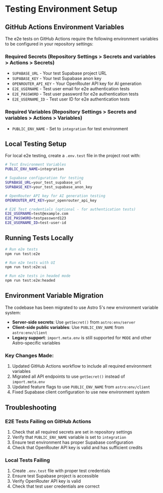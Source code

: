 # Testing Environment Setup

## GitHub Actions Environment Variables

The e2e tests on GitHub Actions require the following environment variables to be configured in your repository settings:

### Required Secrets (Repository Settings > Secrets and variables > Actions > Secrets)
- `SUPABASE_URL` - Your test Supabase project URL
- `SUPABASE_KEY` - Your test Supabase anon key
- `OPENROUTER_API_KEY` - Your OpenRouter API key for AI generation
- `E2E_USERNAME` - Test user email for e2e authentication tests
- `E2E_PASSWORD` - Test user password for e2e authentication tests
- `E2E_USERNAME_ID` - Test user ID for e2e authentication tests

### Required Variables (Repository Settings > Secrets and variables > Actions > Variables)
- `PUBLIC_ENV_NAME` - Set to `integration` for test environment

## Local Testing Setup

For local e2e testing, create a `.env.test` file in the project root with:

```bash
# Test Environment Variables
PUBLIC_ENV_NAME=integration

# Supabase configuration for testing
SUPABASE_URL=your_test_supabase_url
SUPABASE_KEY=your_test_supabase_anon_key

# OpenRouter API key for AI generation testing
OPENROUTER_API_KEY=your_openrouter_api_key

# E2E Test credentials (optional - for authentication tests)
E2E_USERNAME=test@example.com
E2E_PASSWORD=testpassword123
E2E_USERNAME_ID=test-user-id
```

## Running Tests Locally

```bash
# Run e2e tests
npm run test:e2e

# Run e2e tests with UI
npm run test:e2e:ui

# Run e2e tests in headed mode
npm run test:e2e:headed
```

## Environment Variable Migration

The codebase has been migrated to use Astro 5's new environment variable system:

- **Server-side secrets**: Use `getSecret()` from `astro:env/server`
- **Client-side public variables**: Use `PUBLIC_ENV_NAME` from `astro:env/client`
- **Legacy support**: `import.meta.env` is still supported for `MODE` and other Astro-specific variables

### Key Changes Made:
1. Updated GitHub Actions workflow to include all required environment variables
2. Migrated all API endpoints to use `getSecret()` instead of `import.meta.env`
3. Updated feature flags to use `PUBLIC_ENV_NAME` from `astro:env/client`
4. Fixed Supabase client configuration to use new environment system

## Troubleshooting

### E2E Tests Failing on GitHub Actions
1. Check that all required secrets are set in repository settings
2. Verify that `PUBLIC_ENV_NAME` variable is set to `integration`
3. Ensure test environment has proper Supabase configuration
4. Check that OpenRouter API key is valid and has sufficient credits

### Local Tests Failing
1. Create `.env.test` file with proper test credentials
2. Ensure test Supabase project is accessible
3. Verify OpenRouter API key is valid
4. Check that test user credentials are correct
